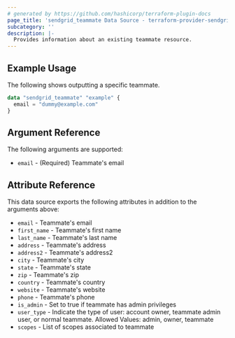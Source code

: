 ```yaml
---
# generated by https://github.com/hashicorp/terraform-plugin-docs
page_title: 'sendgrid_teammate Data Source - terraform-provider-sendgrid'
subcategory: ''
description: |-
  Provides information about an existing teammate resource.
---
```


## Example Usage

The following shows outputting a specific teammate.

```terraform
data "sendgrid_teammate" "example" {
  email = "dummy@example.com"
}
```

## Argument Reference

The following arguments are supported:

- `email` - (Required) Teammate's email

## Attribute Reference

This data source exports the following attributes in addition to the arguments above:

- `email` - Teammate's email
- `first_name` - Teammate's first name
- `last_name` - Teammate's last name
- `address` - Teammate's address
- `address2` - Teammate's address2
- `city` - Teammate's city
- `state` - Teammate's state
- `zip` - Teammate's zip
- `country` - Teammate's country
- `website` - Teammate's website
- `phone` - Teammate's phone
- `is_admin` - Set to true if teammate has admin privileges
- `user_type` - Indicate the type of user: account owner, teammate admin user, or normal teammate. Allowed Values: admin, owner, teammate
- `scopes` - List of scopes associated to teammate
